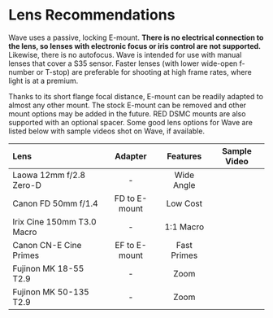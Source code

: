 # Lens Recommendations

Wave uses a passive, locking E-mount. **There is no electrical connection to the lens, so lenses with electronic focus or iris control are not supported.** Likewise, there is no autofocus. Wave is intended for use with manual lenses that cover a S35 sensor. Faster lenses \(with lower wide-open f-number or T-stop\) are preferable for shooting at high frame rates, where light is at a premium.

Thanks to its short flange focal distance, E-mount can be readily adapted to almost any other mount. The stock E-mount can be removed and other mount options may be added in the future. RED DSMC mounts are also supported with an optional spacer. Some good lens options for Wave are listed below with sample videos shot on Wave, if available.

| Lens | Adapter | Features | Sample Video |
| :--- | :---: | :---: | :---: |
| Laowa 12mm f/2.8 Zero-D | - | Wide Angle |  |
| Canon FD 50mm f/1.4 | FD to E-mount | Low Cost |  |
| Irix Cine 150mm T3.0 Macro | - | 1:1 Macro |  |
| Canon CN-E Cine Primes | EF to E-mount | Fast Primes |  |
| Fujinon MK 18-55 T2.9 | - | Zoom |  |
| Fujinon MK 50-135 T2.9 | - | Zoom |  |



